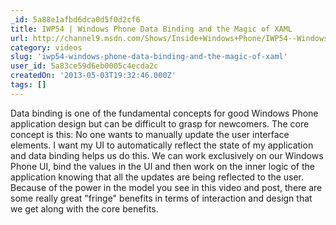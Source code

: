 ```yaml
---
_id: 5a88e1afbd6dca0d5f0d2cf6
title: IWP54 | Windows Phone Data Binding and the Magic of XAML
url: http://channel9.msdn.com/Shows/Inside+Windows+Phone/IWP54--Windows-Phone-Data-Binding-and-the-Magic-of-XAML
category: videos
slug: 'iwp54-windows-phone-data-binding-and-the-magic-of-xaml'
user_id: 5a83ce59d6eb0005c4ecda2c
createdOn: '2013-05-03T19:32:46.000Z'
tags: []
---
```


Data binding is one of the fundamental concepts for good Windows Phone application design but can be difficult to grasp for newcomers. The core concept is this: No one wants to manually update the user interface elements. I want my UI to automatically reflect the state of my application and data binding helps us do this. We can work exclusively on our Windows Phone UI, bind the values in the UI and then work on the inner logic of the application knowing that all the updates are being reflected to the user. Because of the power in the model you see in this video and post, there are some really great "fringe" benefits in terms of interaction and design that we get along with the core benefits.

